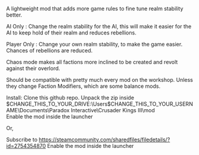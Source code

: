 A lightweight mod that adds more game rules to fine tune realm stability better.

AI Only : Change the realm stability for the AI, this will make it easier for the AI to keep hold of their realm and reduces rebellions.

Player Only : Change your own realm stability, to make the game easier. Chances of rebellions are reduced.

Chaos mode makes all factions more inclined to be created and revolt against their overlord.

Should be compatible with pretty much every mod on the workshop. Unless they change Faction Modifiers, which are some balance mods.

Install:
Clone this github repo.
Unpack the zip inside $CHANGE_THIS_TO_YOUR_DRIVE:\Users\$CHANGE_THIS_TO_YOUR_USERNAME\Documents\Paradox Interactive\Crusader Kings III\mod\
Enable the mod inside the launcher

Or,

Subscribe to https://steamcommunity.com/sharedfiles/filedetails/?id=2754354870
Enable the mod inside the launcher

